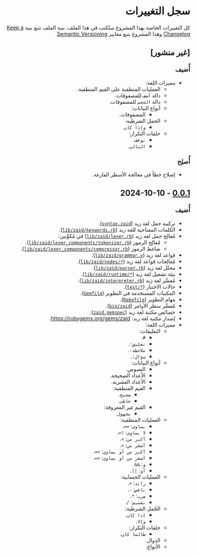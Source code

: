 <h1 dir="rtl">سجل التغييرات</h1>

<p dir="rtl">كل التغييرات الخاصة بهذا المشروع ستُكتب في هذا الملف. بنية الملف تتبع بنية <a href="https://keepachangelog.com/en/1.1.0">Keep a Changelog</a> وهذا المشروع يتبع معايير <a href="https://semver.org/spec/v2.0.0.html">Semantic Versioning</a>.</p>

<h2 dir="rtl">[غير منشور]</h2>

<h3 dir="rtl">أُضيف</h3>

<ul dir="rtl">
  <li>مميزات اللغة:
    <ul>
      <li>العمليات المنطقية على القيم المنطقية.</li>
      <li>دالة <code>أضف</code> للمصفوفات.</li>
      <li>دالة <code>الحجم</code> للمصفوفات.</li>
      <li>أنواع البيانات:
        <ul>
          <li>المصفوفات.</li>
        </ul>
      </li>
      <li>الجمل الشرطية:
        <ul>
          <li><code>وإذا كان</code>.</li>
        </ul>
      </li>
      <li>حلقات التكرار:
        <ul>
          <li><code>توقف</code>.</li>
          <li><code>التالي</code>.</li>
        </ul>
      </li>
    </ul>
  </li>
</ul>

<h3 dir="rtl">أُصلِح</h3>

<ul dir="rtl">
  <li>إصلاح خطأ في معالجة الأسطر الفارغة.</li>
</ul>

<h2 dir="rtl"><a href="https://github.com/Zaid-Programming-Language/zaid-lang/releases/tag/0.0.1">0.0.1</a> - 2024-10-10</h2>

<h3 dir="rtl">أُضيف</h3>

<ul dir="rtl">
  <li>تركيبة جمل لغة زيد (<a href="syntax.zaid"><code dir="ltr">syntax.zaid</code></a>).</li>
  <li>الكلمات المفتاحية للغة زيد (<a href="lib/zaid/keywords.rb"><code dir="ltr">lib/zaid/keywords.rb</code></a>).</li>
  <li>مُعالِج جمل لغة زيد (<a href="lib/zaid/lexer.rb"><code dir="ltr">lib/zaid/lexer.rb</code></a>) في مُكوِّنين:
    <ul>
      <li>مُعالِج الرموز (<a href="lib/zaid/lexer_components/tokenizer.rb"><code dir="ltr">lib/zaid/lexer_components/tokenizer.rb</code></a>).</li>
      <li>ضاغط الرموز (<a href="lib/zaid/lexer_components/compressor.rb"><code dir="ltr">lib/zaid/lexer_components/compressor.rb</code></a>).</li>
    </ul>
  </li>
  <li>قواعد لغة زيد (<a href="lib/zaid/grammar.y"><code dir="ltr">lib/zaid/grammar.y</code></a>).</li>
  <li>مُعالِجات قواعد لغة زيد (<a href="lib/zaid/nodes/*"><code dir="ltr">lib/zaid/nodes/*</code></a>).</li>
  <li>محلل لغة زيد (<a href="lib/zaid/parser.rb"><code dir="ltr">lib/zaid/parser.rb</code></a>).</li>
  <li>بيئة تشغيل لغة زيد (<a href="lib/zaid/runtime/*"><code dir="ltr">lib/zaid/runtime/*</code></a>).</li>
  <li>مُفسِّر لغة زيد (<a href="lib/zaid/interpreter.rb"><code dir="ltr">lib/zaid/interpreter.rb</code></a>).</li>
  <li>حالات الاختبار (<a href="test/*"><code dir="ltr">test/*</code></a>).</li>
  <li>المكتبات المستخدمة في التطوير (<a href="Gemfile"><code dir="ltr">Gemfile</code></a>).</li>
  <li>مهام التطوير (<a href="Rakefile"><code dir="ltr">Rakefile</code></a>).</li>
  <li>مُفسِّر سطر الأوامر (<a href="bin/zaid"><code dir="ltr">bin/zaid</code></a>).</li>
  <li>خصائص مكتبة لغة زيد (<a href="zaid.gemspec"><code dir="ltr">zaid.gemspec</code></a>).</li>
  <li>إصدار مكتبة لغة زيد: <a href="https://rubygems.org/gems/zaid">https://rubygems.org/gems/zaid</a>.</li>
  <li>مميزات اللغة:
    <ul>
      <li>التعليقات:
        <ul>
          <li><code>#</code>.</li>
          <li><code>تعليق:</code>.</li>
          <li><code>ملاحظة:</code>.</li>
          <li><code>سؤال:</code>.</li>
        </ul>
      </li>
      <li>أنواع البيانات:
        <ul>
          <li>النصوص.</li>
          <li>الأعداد الصحيحة.</li>
          <li>الأعداد العشرية.</li>
          <li>القيم المنطقية:
            <ul>
              <li><code>صحيح</code>.</li>
              <li><code>خاطئ</code>.</li>
            </ul>
          </li>
          <li>القيم غير المعروفة:
            <ul>
              <li><code>مجهول</code>.</li>
            </ul>
          </li>
        </ul>
      </li>
      <li>العمليات المنطقية:
        <ul>
          <li><code>يساوي</code>: <code>==</code>.</li>
          <li><code>لا يساوي</code>: <code>!=</code>.</li>
          <li><code>أكبر من</code>: <code>></code>.</li>
          <li><code>أصغر من</code>: <code><</code>.</li>
          <li><code>أكبر من أو يساوي</code>: <code>>=</code>.</li>
          <li><code>أصغر من أو يساوي</code>: <code><=</code>.</li>
          <li><code>و</code>: <code>&&</code>.</li>
          <li><code>أو</code>: <code>||</code>.</li>
        </ul>
      </li>
      <li>العمليات الحسابية:
        <ul>
          <li><code>زائد</code>: <code>+</code>.</li>
          <li><code>ناقص</code>: <code>-</code>.</li>
          <li><code>ضرب</code>: <code>*</code>.</li>
          <li><code>تقسيم</code>: <code>/</code>.</li>
        </ul>
      </li>
      <li>الجُمل الشرطية:
        <ul>
          <li><code>إذا كان</code>.</li>
          <li><code>وإلا</code>.</li>
        </ul>
      </li>
      <li>حلقات التكرار:
        <ul>
          <li><code>طالما كان</code>.</li>
        </ul>
      </li>
      <li>الدوال.</li>
      <li>الأنواع.</li>
    </ul>
  </li>
</ul>
